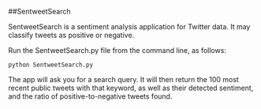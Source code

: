 ##SentweetSearch

SentweetSearch is a sentiment analysis application for Twitter data. It may classify tweets as positive or negative.

Run the SentweetSearch.py file from the command line, as follows:

`python SentweetSearch.py`

The app will ask you for a search query. It will then return the 100 most recent public tweets with that keyword, as well as their detected sentiment, and the ratio of positive-to-negative tweets found.